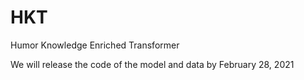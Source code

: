 # HKT
Humor Knowledge Enriched Transformer

We will release the code of the model and data by February 28, 2021
